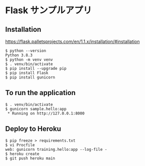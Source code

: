 # Flask サンプルアプリ

## Installation

https://flask.palletsprojects.com/en/1.1.x/installation/#installation

```
$ python --version
Python 3.8.3
$ python -m venv venv
$ . venv/bin/activate
$ pip install --upgrade pip
$ pip install Flask
$ pip install gunicorn
```

## To run the application

```
$ . venv/bin/activate
$ gunicorn sample.hello:app
 * Running on http://127.0.0.1:8000
```

## Deploy to Heroku

```
$ pip freeze > requirements.txt
$ vi Procfile
web: gunicorn training.hello:app --log-file -
$ heroku create
$ git push heroku main
```
